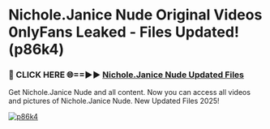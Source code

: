 # Nichole.Janice Nude Original Videos 0nlyFans Leaked - Files Updated! (p86k4)

<h3>🔴 CLICK HERE 🌐==►► <a href="https://tinyurl.com/y5r63du9" rel="nofollow">Nichole.Janice Nude Updated Files</a></h3>

Get Nichole.Janice Nude and all content. Now you can access all videos and pictures of Nichole.Janice Nude. New Updated Files 2025!

[![p86k4](https://i.imgur.com/UVo9nyh.gif)](https://tinyurl.com/y5r63du9)